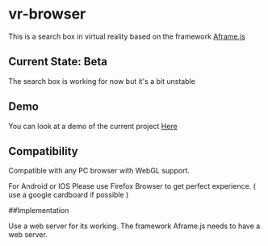 # vr-browser

This is a search box in virtual reality based on the framework [Aframe.js](https://github.com/aframevr)  

## Current State: Beta  

The search box is working for now but it's a bit unstable

## Demo

You can look at a demo of the current project [Here](https://vr-search.glitch.me/)

## Compatibility

Compatible with any PC browser with WebGL support.

For Android or IOS Please use Firefox Browser to get perfect experience. ( use a google cardboard if possible )

##Implementation

Use a web server for its working. The framework Aframe.js needs to have a web server.
